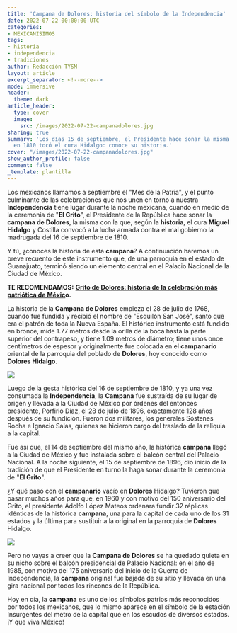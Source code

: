 ```yaml
---
title: 'Campana de Dolores: historia del símbolo de la Independencia'
date: 2022-07-22 00:00:00 UTC
categories:
- MEXICANISIMOS
tags:
- historia
- independencia
- tradiciones
author: Redacción TYSM
layout: article
excerpt_separator: <!--more-->
mode: immersive
header:
  theme: dark
article_header:
  type: cover
  image:
    src: /images/2022-07-22-campanadolores.jpg
sharing: true
summary: 'Los días 15 de septiembre, el Presidente hace sonar la misma campana que
  en 1810 tocó el cura Hidalgo: conoce su historia.'
cover: "/images/2022-07-22-campanadolores.jpg"
show_author_profile: false
comment: false
_template: plantilla
---
```







Los mexicanos llamamos a septiembre el "Mes de la Patria", y el punto culminante de las celebraciones que nos unen en torno a nuestra **Independencia** tiene lugar durante la noche mexicana, cuando en medio de la ceremonia de "**El Grito**", el Presidente de la República hace sonar la **campana de Dolores**, la misma con la que, según la **historia**, el cura **Miguel Hidalgo** y Costilla convocó a la lucha armada contra el mal gobierno la madrugada del 16 de septiembre de 1810.

Y tú, ¿conoces la historia de esta **campana**? A continuación haremos un breve recuento de este instrumento que, de una parroquia en el estado de Guanajuato, terminó siendo un elemento central en el Palacio Nacional de la Ciudad de México.

**TE RECOMENDAMOS:** [**Grito de Dolores: historia de la celebración más patriótica de Méxic**](https://blog.tonoysumariachi.com/cultura/2022/07/21/grito-de-dolores-historia-de-la-celebracion-mas-patriotica-de-mexico.html)**o.**

La historia de la **Campana de Dolores** empieza el 28 de julio de 1768, cuando fue fundida y recibió el nombre de "Esquilón San José", santo que era el patrón de toda la Nueva España. El histórico instrumento está fundido en bronce, mide 1.77 metros desde la orilla de la boca hasta la parte superior del contrapeso, y tiene 1.09 metros de diámetro; tiene unos once centímetros de espesor y originalmente fue colocada en el **campanario** oriental de la parroquia del poblado de **Dolores**, hoy conocido como **Dolores Hidalgo**.

![](https://upload.wikimedia.org/wikipedia/commons/thumb/1/17/Plaza_de_Dolores.JPG/1024px-Plaza_de_Dolores.JPG)

Luego de la gesta histórica del 16 de septiembre de 1810, y ya una vez consumada la **Independencia**, la **Campana** fue sustraída de su lugar de origen y llevada a la Ciudad de México por órdenes del entonces presidente, Porfirio Díaz, el 28 de julio de 1896, exactamente 128 años después de su fundición. Fueron dos militares, los generales Sóstenes Rocha e Ignacio Salas, quienes se hicieron cargo del traslado de la reliquia a la capital.

Fue así que, el 14 de septiembre del mismo año, la histórica **campana** llegó a la Ciudad de México y fue instalada sobre el balcón central del Palacio Nacional. A la noche siguiente, el 15 de septiembre de 1896, dio inicio de la tradición de que el Presidente en turno la haga sonar durante la ceremonia de "**El Grito**".

¿Y qué pasó con el **campanario** vacío en **Dolores** Hidalgo? Tuvieron que pasar muchos años para que, en 1960 y con motivo del 150 aniversario del Grito, el presidente Adolfo López Mateos ordenara fundir 32 réplicas idénticas de la histórica **campana**, una para la capital de cada uno de los 31 estados y la última para sustituir a la original en la parroquia de **Dolores** Hidalgo.

![](https://upload.wikimedia.org/wikipedia/commons/thumb/6/6a/REPLICA_CAMPANA_DE_DOLORES.jpg/1024px-REPLICA_CAMPANA_DE_DOLORES.jpg)

Pero no vayas a creer que la **Campana de Dolores** se ha quedado quieta en su nicho sobre el balcón presidencial de Palacio Nacional: en el año de 1985, con motivo del 175 aniversario del inicio de la Guerra de Independencia, la **campana** original fue bajada de su sitio y llevada en una gira nacional por todos los rincones de la República.

Hoy en día, la **campana** es uno de los símbolos patrios más reconocidos por todos los mexicanos, que lo mismo aparece en el símbolo de la estación Insurgentes del metro de la capital que en los escudos de diversos estados. ¡Y que viva México!
